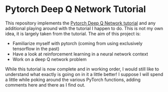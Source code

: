 # Pytorch Deep Q Network Tutorial

This repository implements the [Pytorch Deep Q Network tutorial](https://pytorch.org/tutorials/intermediate/reinforcement_q_learning.html) and any additional playing around with the tutorial I happen to do. This is not my own idea, it is largely taken from the tutorial. The aim of this project is:

- Familiarize myself with pytorch (coming from using exclusively tensorflow in the past)
- Have a look at reinforcement learning in a neural network context
- Work on a deep Q network problem

While this tutorial is now complete and in working order, I would still like to understand what exactly is going on in it a little better! I suppose I will spend a little while poking around the various PyTorch functions, adding comments here and there as I find out.